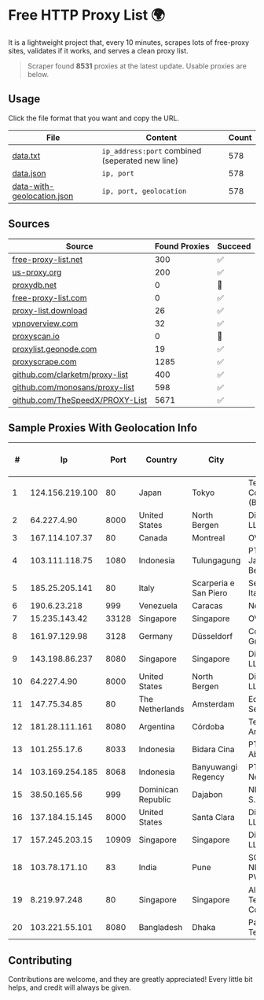 
# Free HTTP Proxy List 🌍

It is a lightweight project that, every 10 minutes, scrapes lots of free-proxy sites, validates if it works, and serves a clean proxy list.


> Scraper found **8531** proxies at the latest update. Usable proxies are below.

## Usage

Click the file format that you want and copy the URL.


|File|Content|Count|
|----|-------|-----|
|[data.txt](https://raw.githubusercontent.com/themiralay/Proxy-List-World/master/data.txt)|`ip_address:port` combined (seperated new line)|578|
|[data.json](https://raw.githubusercontent.com/themiralay/Proxy-List-World/master/data.json)|`ip, port`|578|
|[data-with-geolocation.json](https://raw.githubusercontent.com/themiralay/Proxy-List-World/master/data-with-geolocation.json)|`ip, port, geolocation`|578|

## Sources

|Source|Found Proxies|Succeed|
|------|-------------|-------|
|[free-proxy-list.net](https://free-proxy-list.net)|300|✅|
|[us-proxy.org](https://www.us-proxy.org)|200|✅|
|[proxydb.net](http://proxydb.net)|0|🚫|
|[free-proxy-list.com](https://free-proxy-list.com/?page=&port=&type%5B%5D=http&type%5B%5D=https&up_time=0&search=Search)|0|✅|
|[proxy-list.download](https://www.proxy-list.download/HTTP)|26|✅|
|[vpnoverview.com](https://vpnoverview.com/privacy/anonymous-browsing/free-proxy-servers)|32|✅|
|[proxyscan.io](https://www.proxyscan.io)|0|🚫|
|[proxylist.geonode.com](https://proxylist.geonode.com/api/proxy-list?limit=300&page=1&sort_by=lastChecked&sort_type=desc&protocols=http,https)|19|✅|
|[proxyscrape.com](https://api.proxyscrape.com/v2/?request=displayproxies&protocol=http&timeout=10000&country=all&ssl=all&anonymity=all)|1285|✅|
|[github.com/clarketm/proxy-list](https://raw.githubusercontent.com/clarketm/proxy-list/master/proxy-list-raw.txt)|400|✅|
|[github.com/monosans/proxy-list](https://raw.githubusercontent.com/monosans/proxy-list/main/proxies/http.txt)|598|✅|
|[github.com/TheSpeedX/PROXY-List](https://raw.githubusercontent.com/TheSpeedX/PROXY-List/master/http.txt)|5671|✅|


## Sample Proxies With Geolocation Info

|#|Ip|Port|Country|City|Internet Service Provider|
|-|--|----|-------|----|-------------------------|
|1|124.156.219.100|80|Japan|Tokyo|Tencent Cloud Computing (Beijing) Co|
|2|64.227.4.90|8000|United States|North Bergen|DigitalOcean, LLC|
|3|167.114.107.37|80|Canada|Montreal|OVH SAS|
|4|103.111.118.75|1080|Indonesia|Tulungagung|PT Dimensi Jaringan Bersinar|
|5|185.25.205.141|80|Italy|Scarperia e San Piero|Servereasy Italy|
|6|190.6.23.218|999|Venezuela|Caracas|Net Uno|
|7|15.235.143.42|33128|Singapore|Singapore|OVH SAS|
|8|161.97.129.98|3128|Germany|Düsseldorf|Contabo GmbH|
|9|143.198.86.237|8080|Singapore|Singapore|DigitalOcean, LLC|
|10|64.227.4.90|8000|United States|North Bergen|DigitalOcean, LLC|
|11|147.75.34.85|80|The Netherlands|Amsterdam|Equinix Services|
|12|181.28.111.161|8080|Argentina|Córdoba|Telecom Argentina S.A|
|13|101.255.17.6|8033|Indonesia|Bidara Cina|PT Remala Abadi|
|14|103.169.254.185|8068|Indonesia|Banyuwangi Regency|PT Master Star Network|
|15|38.50.165.56|999|Dominican Republic|Dajabon|NEXTELECOM, S.R.L.|
|16|137.184.15.145|8000|United States|Santa Clara|DigitalOcean, LLC|
|17|157.245.203.15|10909|Singapore|Singapore|DigitalOcean, LLC|
|18|103.78.171.10|83|India|Pune|SCC NETWORK PVT LTD|
|19|8.219.97.248|80|Singapore|Singapore|Alibaba (US) Technology Co., Ltd.|
|20|103.221.55.101|8080|Bangladesh|Dhaka|Pandora Technology|



## Contributing

Contributions are welcome, and they are greatly appreciated! Every
little bit helps, and credit will always be given.

